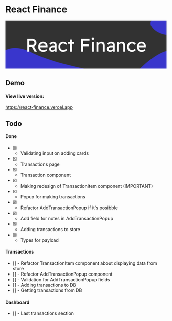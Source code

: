 # React Finance
![Banner](https://github.com/whicencer/react-finance/blob/master/screens/react-finance.svg)

## Demo
#### View live version:
https://react-finance.vercel.app  

## Todo
#### Done
- [x] - Validating input on adding cards  
- [x] - Transactions page
- [x] - Transaction component
- [x] - Making redesign of TransactionItem component (IMPORTANT)
- [x] - Popup for making transactions
- [x] - Refactor AddTransactionPopup if it's posibble
- [x] - Add field for notes in AddTransactionPopup
- [x] - Adding transactions to store
- [x] - Types for payload

#### Transactions
- [] - Refactor TransactionItem component about displaying data from store
- [] - Refactor AddTransactionPopup component
- [] - Validation for AddTransactionPopup fields
- [] - Adding transactions to DB
- [] - Getting transactions from DB


#### Dashboard
- [] - Last transactions section